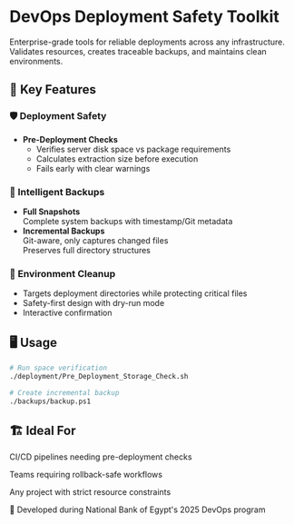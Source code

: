 # DevOps Deployment Safety Toolkit

Enterprise-grade tools for reliable deployments across any infrastructure. Validates resources, creates traceable backups, and maintains clean environments.

## 🌟 Key Features

### 🛡️ Deployment Safety
- **Pre-Deployment Checks**  
  - Verifies server disk space vs package requirements  
  - Calculates extraction size before execution  
  - Fails early with clear warnings  

### 🔄 Intelligent Backups
- **Full Snapshots**  
  Complete system backups with timestamp/Git metadata  
- **Incremental Backups**  
  Git-aware, only captures changed files  
  Preserves full directory structures  

### 🧼 Environment Cleanup
- Targets deployment directories while protecting critical files  
- Safety-first design with dry-run mode  
- Interactive confirmation  

## 🖥️ Usage

```bash
# Run space verification
./deployment/Pre_Deployment_Storage_Check.sh

# Create incremental backup
./backups/backup.ps1
```

## 🏗️ Ideal For
CI/CD pipelines needing pre-deployment checks

Teams requiring rollback-safe workflows

Any project with strict resource constraints

🔧 Developed during National Bank of Egypt's 2025 DevOps program
